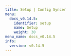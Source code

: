 ```yaml
---
title: Setup | Config Syncer
menu:
  docs_v0.14.5:
    identifier: setup
    name: Setup
    weight: 30
menu_name: docs_v0.14.5
info:
  version: v0.14.5
---
```


